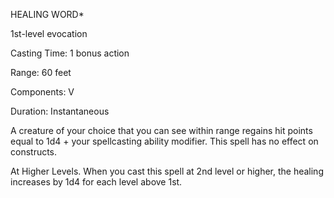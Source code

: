 HEALING WORD*

1st-­level evocation

Casting Time: 1 bonus action

Range: 60 feet

Components: V

Duration: Instantaneous

A creature of your choice that you can see within range regains hit points equal to 1d4 + your spellcasting ability modifier. This spell has no effect on constructs.

At Higher Levels. When you cast this spell at 2nd level or higher, the healing increases by 1d4 for each level above 1st.